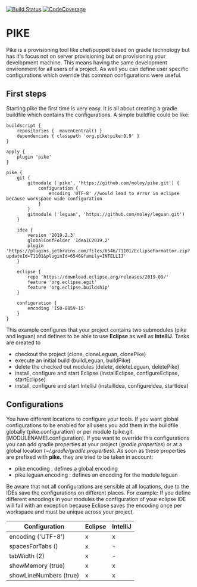 [![Build Status](https://travis-ci.org/moley/pike.svg?branch=master)](https://travis-ci.org/moley/pike)
[![CodeCoverage](https://codecov.io/gh/moley/pike/branch/master/graph/badge.svg)](https://codecov.io/gh/moley/pike)


PIKE
====

Pike is a provisioning tool like chef/puppet based on gradle technology but has it's focus not on 
server provisioning but on provisioning your development machine. This means having the same 
development environment for all users of a project. As well you can define user specific 
configurations which override this common configurations were useful. 

## First steps 

Starting pike the first time is very easy. It is all about creating a gradle buildfile which 
contains the configurations. A simple buildfile could be like: 
```
buildscript {
    repositories {  mavenCentral() }
    dependencies { classpath 'org.pike:pike:0.9' }
}

apply {
    plugin 'pike'
}

pike {
    git {
        gitmodule ('pike', 'https://github.com/moley/pike.git') {
            configuration {
                encoding 'UTF-8' //would lead to error in eclipse because workspace wide configuration  
            }
        }
        gitmodule ('leguan', 'https://github.com/moley/leguan.git')
    }

    idea {
        version '2019.2.3'
        globalConfFolder 'IdeaIC2019.2'
        plugin 'https://plugins.jetbrains.com/files/6546/71101/EclipseFormatter.zip?updateId=71101&pluginId=6546&family=INTELLIJ'
    }

    eclipse {
        repo 'https://download.eclipse.org/releases/2019-09/'
        feature 'org.eclipse.egit'
        feature 'org.eclipse.buildship'
    }

    configuration {
        encoding 'ISO-8859-15'
    }
}
```
This example configures that your project contains two submodules (pike and leguan) and
defines to be able to use **Eclipse** as well as **IntelliJ**. Tasks are created to 
* checkout the project (clone, cloneLeguan, clonePike)
* execute an initial build (buildLeguan, buildPike)
* delete the checked out modules (delete, deleteLeguan, deletePike)
* install, configure and start Eclipse (installEclipse, configureEclipse, startEclipse)
* install, configure and start IntelliJ (installIdea, configureIdea, startIdea)

## Configurations

You have different locations to configure your tools. If you want global configurations to be enabled 
for all users you add them in the buildfile globally (pike.configuration)
or per module (pike.git.[MODULENAME].configuration). 
If you want to override this configurations you can add gradle properties at your project (*gradle.properties*) 
or at a global location (*~/.gradle/gradle.properties*). As soon as these properties are prefixed with **pike.** they 
are tried to be taken in account: 
* pike.encoding : defines a global encoding
* pike.leguan.encoding : defines an encoding for the module leguan

Be aware that not all configurations are sensible at all locations, due to the IDEs save the configurations on different 
places. For example: If you define different encodings in your modules the configuration of your eclipse IDE will fail 
with an exception because Eclipse saves the encoding once per workspace and must be unique across your project.

| **Configuration**       | **Eclipse**  | **IntelliJ**   |
|-------------------------|--------------|------------|
| encoding ('UTF-8')      |      x       |     x      |
| spacesForTabs ()        |      x       |     -      |
| tabWidth (2)            |      x       |     -      |
| showMemory (true)       |      x       |     x      |
| showLineNumbers (true)  |      x       |     x      |



